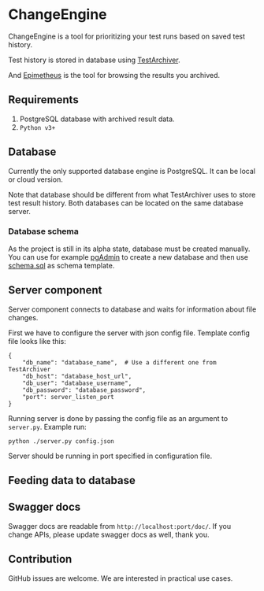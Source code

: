 # ChangeEngine

ChangeEngine is a tool for prioritizing your test runs based on saved test history.

Test history is stored in database using  [TestArchiver](https://github.com/salabs/TestArchiver).

And [Epimetheus](https://github.com/salabs/Epimetheus) is the tool for browsing the results you archived.

## Requirements

1) PostgreSQL database with archived result data.
2) `Python v3+`

## Database

Currently the only supported database engine is PostgreSQL. It can be local or cloud version.

Note that database should be different from what TestArchiver uses to store test result history. Both databases can be located on the same database server.

### Database schema

As the project is still in its alpha state, database must be created manually. You can use for example [pgAdmin](https://www.pgadmin.org/) to create a new database and then use [schema.sql](schema.sql) as schema template.

## Server component

Server component connects to database and waits for information about file changes.

First we have to configure the server with json config file. Template config file looks like this:

    {
        "db_name": "database_name",  # Use a different one from TestArchiver
        "db_host": "database_host_url",
        "db_user": "database_username",
        "db_password": "database_password",
        "port": server_listen_port
    }

Running server is done by passing the config file as an argument to `server.py`. Example run:

    python ./server.py config.json

Server should be running in port specified in configuration file.

## Feeding data to database


## Swagger docs

Swagger docs are readable from `http://localhost:port/doc/`. If you change APIs, please update swagger docs as well, thank you.

## Contribution

GitHub issues are welcome. We are interested in practical use cases.
